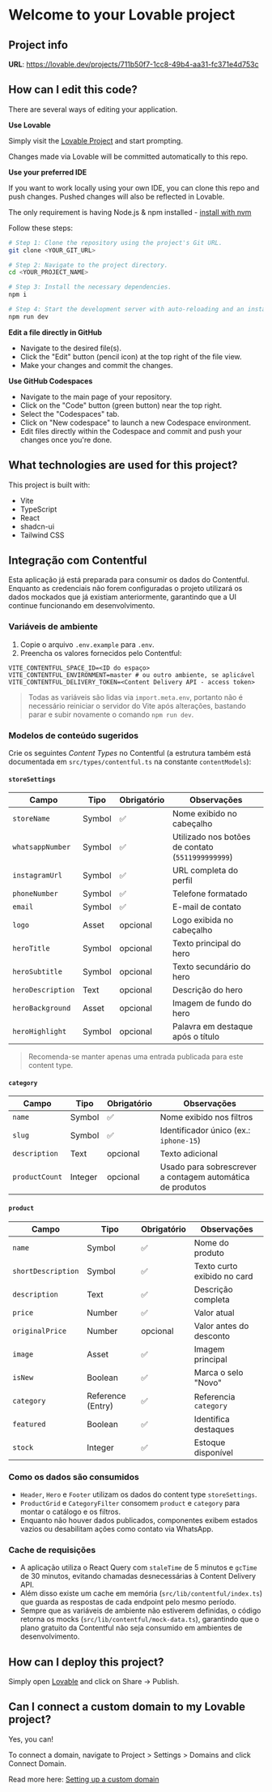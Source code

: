 # Welcome to your Lovable project

## Project info

**URL**: https://lovable.dev/projects/711b50f7-1cc8-49b4-aa31-fc371e4d753c

## How can I edit this code?

There are several ways of editing your application.

**Use Lovable**

Simply visit the [Lovable Project](https://lovable.dev/projects/711b50f7-1cc8-49b4-aa31-fc371e4d753c) and start prompting.

Changes made via Lovable will be committed automatically to this repo.

**Use your preferred IDE**

If you want to work locally using your own IDE, you can clone this repo and push changes. Pushed changes will also be reflected in Lovable.

The only requirement is having Node.js & npm installed - [install with nvm](https://github.com/nvm-sh/nvm#installing-and-updating)

Follow these steps:

```sh
# Step 1: Clone the repository using the project's Git URL.
git clone <YOUR_GIT_URL>

# Step 2: Navigate to the project directory.
cd <YOUR_PROJECT_NAME>

# Step 3: Install the necessary dependencies.
npm i

# Step 4: Start the development server with auto-reloading and an instant preview.
npm run dev
```

**Edit a file directly in GitHub**

- Navigate to the desired file(s).
- Click the "Edit" button (pencil icon) at the top right of the file view.
- Make your changes and commit the changes.

**Use GitHub Codespaces**

- Navigate to the main page of your repository.
- Click on the "Code" button (green button) near the top right.
- Select the "Codespaces" tab.
- Click on "New codespace" to launch a new Codespace environment.
- Edit files directly within the Codespace and commit and push your changes once you're done.

## What technologies are used for this project?

This project is built with:

- Vite
- TypeScript
- React
- shadcn-ui
- Tailwind CSS

## Integração com Contentful

Esta aplicação já está preparada para consumir os dados do Contentful. Enquanto as credenciais não forem configuradas o projeto utilizará os dados mockados que já existiam anteriormente, garantindo que a UI continue funcionando em desenvolvimento.

### Variáveis de ambiente

1. Copie o arquivo `.env.example` para `.env`.
2. Preencha os valores fornecidos pelo Contentful:

```
VITE_CONTENTFUL_SPACE_ID=<ID do espaço>
VITE_CONTENTFUL_ENVIRONMENT=master # ou outro ambiente, se aplicável
VITE_CONTENTFUL_DELIVERY_TOKEN=<Content Delivery API - access token>
```

> Todas as variáveis são lidas via `import.meta.env`, portanto não é necessário reiniciar o servidor do Vite após alterações, bastando parar e subir novamente o comando `npm run dev`.

### Modelos de conteúdo sugeridos

Crie os seguintes *Content Types* no Contentful (a estrutura também está documentada em `src/types/contentful.ts` na constante `contentModels`):

#### `storeSettings`

| Campo | Tipo | Obrigatório | Observações |
| --- | --- | --- | --- |
| `storeName` | Symbol | ✅ | Nome exibido no cabeçalho |
| `whatsappNumber` | Symbol | ✅ | Utilizado nos botões de contato (`5511999999999`) |
| `instagramUrl` | Symbol | ✅ | URL completa do perfil |
| `phoneNumber` | Symbol | ✅ | Telefone formatado |
| `email` | Symbol | ✅ | E-mail de contato |
| `logo` | Asset | opcional | Logo exibida no cabeçalho |
| `heroTitle` | Symbol | opcional | Texto principal do hero |
| `heroSubtitle` | Symbol | opcional | Texto secundário do hero |
| `heroDescription` | Text | opcional | Descrição do hero |
| `heroBackground` | Asset | opcional | Imagem de fundo do hero |
| `heroHighlight` | Symbol | opcional | Palavra em destaque após o título |

> Recomenda-se manter apenas uma entrada publicada para este content type.

#### `category`

| Campo | Tipo | Obrigatório | Observações |
| --- | --- | --- | --- |
| `name` | Symbol | ✅ | Nome exibido nos filtros |
| `slug` | Symbol | ✅ | Identificador único (ex.: `iphone-15`) |
| `description` | Text | opcional | Texto adicional |
| `productCount` | Integer | opcional | Usado para sobrescrever a contagem automática de produtos |

#### `product`

| Campo | Tipo | Obrigatório | Observações |
| --- | --- | --- | --- |
| `name` | Symbol | ✅ | Nome do produto |
| `shortDescription` | Symbol | ✅ | Texto curto exibido no card |
| `description` | Text | ✅ | Descrição completa |
| `price` | Number | ✅ | Valor atual |
| `originalPrice` | Number | opcional | Valor antes do desconto |
| `image` | Asset | ✅ | Imagem principal |
| `isNew` | Boolean | ✅ | Marca o selo "Novo" |
| `category` | Reference (Entry) | ✅ | Referencia `category` |
| `featured` | Boolean | ✅ | Identifica destaques |
| `stock` | Integer | ✅ | Estoque disponível |

### Como os dados são consumidos

- `Header`, `Hero` e `Footer` utilizam os dados do content type `storeSettings`.
- `ProductGrid` e `CategoryFilter` consomem `product` e `category` para montar o catálogo e os filtros.
- Enquanto não houver dados publicados, componentes exibem estados vazios ou desabilitam ações como contato via WhatsApp.

### Cache de requisições

- A aplicação utiliza o React Query com `staleTime` de 5 minutos e `gcTime` de 30 minutos, evitando chamadas desnecessárias à Content Delivery API.
- Além disso existe um cache em memória (`src/lib/contentful/index.ts`) que guarda as respostas de cada endpoint pelo mesmo período.
- Sempre que as variáveis de ambiente não estiverem definidas, o código retorna os mocks (`src/lib/contentful/mock-data.ts`), garantindo que o plano gratuito da Contentful não seja consumido em ambientes de desenvolvimento.

## How can I deploy this project?

Simply open [Lovable](https://lovable.dev/projects/711b50f7-1cc8-49b4-aa31-fc371e4d753c) and click on Share -> Publish.

## Can I connect a custom domain to my Lovable project?

Yes, you can!

To connect a domain, navigate to Project > Settings > Domains and click Connect Domain.

Read more here: [Setting up a custom domain](https://docs.lovable.dev/features/custom-domain#custom-domain)
